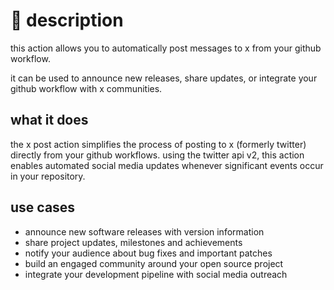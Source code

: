 # 📝 description

this action allows you to automatically post messages to x from your github workflow.

it can be used to announce new releases, share updates, or integrate your github workflow with x communities.

## what it does

the x post action simplifies the process of posting to x (formerly twitter) directly from your github workflows. using the twitter api v2, this action enables automated social media updates whenever significant events occur in your repository.

## use cases

- announce new software releases with version information
- share project updates, milestones and achievements
- notify your audience about bug fixes and important patches
- build an engaged community around your open source project
- integrate your development pipeline with social media outreach 